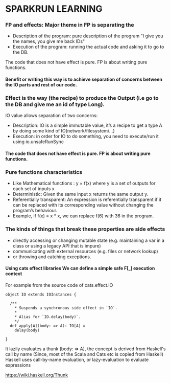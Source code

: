 # SPARKRUN LEARNING

### FP and effects: Major theme in FP is separating the
* Description of the program: pure description of the program "I give you the names, you give me back IDs"
* Execution of the program: running the actual code and asking it to go to the DB.

The code that does not have effect is pure. FP is about writing pure functions.

#### Benefit or writing this way is to achieve separation of concerns between the IO parts and rest of our code.

### Effect is the way (the recipe) to produce the Output (i.e go to the DB and give me an id of type Long).
IO value allows separation of two concerns:
* Description: IO is a simple immutable value, it’s a recipe to get a type A by doing some kind of IO(network/filesystem/…)
* Execution: in order for IO to do something, you need to execute/run it using io.unsafeRunSync

#### The code that does not have effect is pure. FP is about writing pure functions.

### Pure functions characteristics
* Like Mathematical functions : y = f(x)  where y is a set of outputs for each set of inputs x
* Deterministic: Given the same input x returns the same output y.
* Referentially transparent: An expression is referentially transparent if it can be replaced with its corresponding value without changing the program’s behaviour.
* Example, if f(x) = x * x, we can replace f(6) with 36 in the program. 

### The kinds of things that break these properties are side effects
* directly accessing or changing mutable state (e.g. maintaining a var in a class or using a legacy API that is impure)
* communicating with external resources (e.g. files or network lookup)
* or throwing and catching exceptions.

#### Using cats effect libraries We can define a simple safe F[_] execution context
For example from the source code of cats.effect.IO

```
object IO extends IOInstances {

  /**
    * Suspends a synchronous side effect in `IO`.
    *
    * Alias for `IO.delay(body)`.
    */
  def apply[A](body: => A): IO[A] =
    delay(body)
   
}
```
It lazily evaluates a thunk (body: => A), the concept is derived from Haskell's call by name (Since, most of the Scala and Cats etc is copied from Haskell) 
Haskell uses call-by-name evaluation, or lazy-evaluation to evaluate expressions

https://wiki.haskell.org/Thunk 



	
